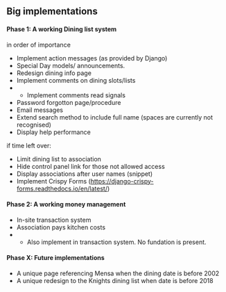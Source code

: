 ## Big implementations
#### Phase 1: A working Dining list system
in order of importance
- Implement action messages (as provided by Django)
- Special Day models/ announcements.
- Redesign dining info page
- Implement comments on dining slots/lists
- - Implement comments read signals
- Password forgotton page/procedure
- Email messages
- Extend search method to include full name (spaces are currently not recognised)
- Display help performance

if time left over:
- Limit dining list to association
- Hide control panel link for those not allowed access
- Display associations after user names (snippet)
- Implement Crispy Forms (https://django-crispy-forms.readthedocs.io/en/latest/)

#### Phase 2: A working money management
- In-site transaction system
- Association pays kitchen costs
- - Also implement in transaction system. No fundation is present.



#### Phase X: Future implementations
- A unique page referencing Mensa when the dining date is before 2002
- A unique redesign to the Knights dining list when date is before 2018